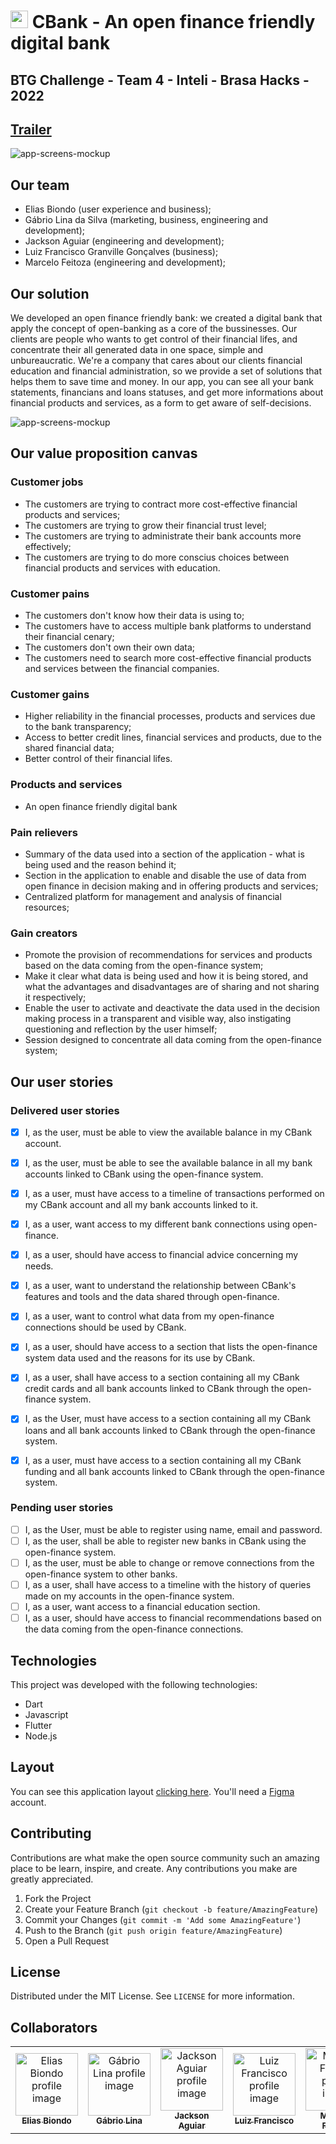 #  <img width="28px" height="28px" src="https://i.imgur.com/IzcwA3T.png)" alt="cbank-logo"/> CBank - An open finance friendly digital bank
## BTG Challenge - Team 4 - Inteli - Brasa Hacks - 2022

## [Trailer](https://youtu.be/TgpWJ1RESRw)

<img src="https://i.imgur.com/XZD9rkz.png" alt="app-screens-mockup"/>

## Our team
- Elias Biondo (user experience and business);
- Gábrio Lina da Silva (marketing, business, engineering and development);
- Jackson Aguiar (engineering and development);
- Luiz Francisco Granville Gonçalves (business);
- Marcelo Feitoza (engineering and development);

## Our solution
We developed an open finance friendly bank: we created a digital bank that apply the concept of open-banking as a core of the bussinesses. Our clients are people who wants to get control of their financial lifes, and concentrate their all generated data in one space, simple and unbureaucratic. We're a company that cares about our clients financial education and financial administration, so we provide a set of solutions that helps them to save time and money. In our app, you can see all your bank statements, financians and loans statuses, and get more informations about financial products and services, as a form to get aware of self-decisions.

<img src="https://i.imgur.com/fevy0zp.png" alt="app-screens-mockup"/>

## Our value proposition canvas

### Customer jobs
- The customers are trying to contract more cost-effective financial products and services;
- The customers are trying to grow their financial trust level;
- The customers are trying to administrate their bank accounts more effectively;
- The customers are trying to do more conscius choices between financial products and services with education.

### Customer pains
- The customers don't know how their data is using to;
- The customers have to access multiple bank platforms to understand their financial cenary;
- The customers don't own their own data;
- The customers need to search more cost-effective financial products and services between the financial companies.

### Customer gains
- Higher reliability in the financial processes, products and services due to the bank transparency;
- Access to better credit lines, financial services and products, due to the shared financial data;
- Better control of their financial lifes.

### Products and services
- An open finance friendly digital bank

### Pain relievers
- Summary of the data used into a section of the application - what is being used and the reason behind it;
- Section in the application to enable and disable the use of data from open finance in decision making and in offering products and services;
- Centralized platform for management and analysis of financial resources;

### Gain creators
- Promote the provision of recommendations for services and products based on the data coming from the open-finance system;
- Make it clear what data is being used and how it is being stored, and what the advantages and disadvantages are of sharing and not sharing it respectively;
- Enable the user to activate and deactivate the data used in the decision making process in a transparent and visible way, also instigating questioning and reflection by the user himself;
- Session designed to concentrate all data coming from the open-finance system;

## Our user stories
### Delivered user stories

 - [x] I, as the user, must be able to view the available balance in my CBank account.

 - [x] I, as the user, must be able to see the available balance in all my bank accounts linked to CBank using the open-finance system.

 - [x] I, as a user, must have access to a timeline of transactions performed on my CBank account and all my bank accounts linked to it.

 - [x] I, as a user, want access to my different bank connections using open-finance.

 - [x] I, as a user, should have access to financial advice concerning my needs.

 - [x] I, as a user, want to understand the relationship between CBank's features and tools and the data shared through open-finance.

 - [x] I, as a user, want to control what data from my open-finance connections should be used by CBank.

 - [x] I, as a user, should have access to a section that lists the open-finance system data used and the reasons for its use by CBank.

 - [x] I, as a user, shall have access to a section containing all my CBank credit cards and all bank accounts linked to CBank through the open-finance system.

 - [x] I, as the User, must have access to a section containing all my CBank loans and all bank accounts linked to CBank through the open-finance system.

 - [x] I, as a user, must have access to a section containing all my CBank funding and all bank accounts linked to CBank through the open-finance system.

### Pending user stories

 - [ ] I, as the User, must be able to register using name, email and password.
 - [ ] I, as the user, shall be able to register new banks in CBank using the open-finance system.
 - [ ] I, as the user, must be able to change or remove connections from the open-finance system to other banks.
 - [ ] I, as a user, shall have access to a timeline with the history of queries made on my accounts in the open-finance system.
 - [ ] I, as a user, want access to a financial education section.
 - [ ] I, as a user, should have access to financial recommendations based on the data coming from the open-finance connections.

## Technologies

 This project was developed with the following technologies:
 
 - Dart
 - Javascript
 - Flutter
 - Node.js

## Layout

You can see this application layout  [clicking here](https://www.figma.com/file/sgUSpvmz7cu8BD8QwYopfZ/CBank?node-id=0%3A1). You'll need a  [Figma](https://www.figma.com/)  account.

## Contributing

Contributions are what make the open source community such an amazing place to be learn, inspire, and create. Any contributions you make are  greatly appreciated.

1.  Fork the Project
2.  Create your Feature Branch (`git checkout -b feature/AmazingFeature`)
3.  Commit your Changes (`git commit -m 'Add some AmazingFeature'`)
4.  Push to the Branch (`git push origin feature/AmazingFeature`)
5.  Open a Pull Request

## License

Distributed under the MIT License. See  `LICENSE`  for more information.

## Collaborators 
<table>
  <tr>
    <td align="center">
      <a href="https://www.linkedin.com/in/eliasbiondo/">
        <img src="https://avatars3.githubusercontent.com/u/64558682?v=4" width="100px;" alt="Elias Biondo profile image"/><br>
        <sub>
          <b>Elias Biondo</b>
        </sub>
      </a>
    </td>
    <td align="center">
      <a href="https://www.linkedin.com/in/gabrio-lina-17ba60205/">
        <img src="https://avatars3.githubusercontent.com/u/20153552?v=4" width="100px;" alt="Gábrio Lina profile image"/><br>
        <sub>
          <b>Gábrio Lina</b>
        </sub>
      </a>
    </td>
    <td align="center">
      <a href="https://www.linkedin.com/in/jackson-aguiar/">
        <img src="https://avatars3.githubusercontent.com/u/40011417?v=4" width="100px;" alt="Jackson Aguiar profile image"/><br>
        <sub>
          <b>Jackson Aguiar</b>
        </sub>
      </a>
    </td>
    <td align="center">
      <a href="https://www.linkedin.com/in/luiz-granville-898780209/">
        <img src="https://avatars3.githubusercontent.com/u/58540177?v=4" width="100px;" alt="Luiz Francisco profile image"/><br>
        <sub>
          <b>Luiz Francisco</b>
        </sub>
      </a>
    </td>
    <td align="center">
      <a href="https://www.linkedin.com/in/marcelofeitoza7/">
        <img src="https://ca.slack-edge.com/T02DWH2MXQR-U02UD8HCRNF-55720201b016-512" width="100px;" alt="Marcelo Feitoza profile image"/><br>
        <sub>
          <b>Marcelo Feitoza</b>
        </sub>
      </a>
    </td>
  </tr>
</table>
